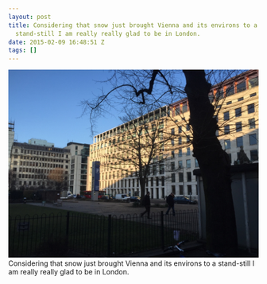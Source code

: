 ```yaml
---
layout: post
title: Considering that snow just brought Vienna and its environs to a
  stand-still I am really really glad to be in London.
date: 2015-02-09 16:48:51 Z
tags: []
---
```

![](/media/2015/02/110548166627.jpg)
Considering that snow just brought Vienna and its environs to a stand-still I am really really glad to be in London.
